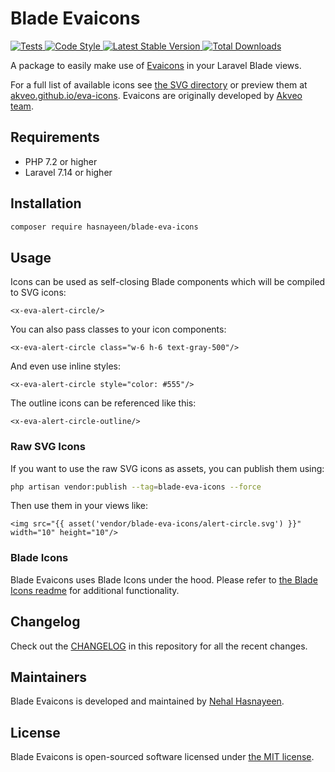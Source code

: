 # Blade Evaicons

<a href="https://github.com/hasnayeen/blade-eva-icons/actions?query=workflow%3ATests">
    <img src="https://github.com/hasnayeen/blade-eva-icons/workflows/Tests/badge.svg" alt="Tests">
</a>
<a href="https://github.com/hasnayeen/blade-eva-icons/actions?query=workflow%3A%22Code+Style%22">
    <img src="https://github.com/hasnayeen/blade-eva-icons/workflows/Code%20Style/badge.svg" alt="Code Style">
</a>
<a href="https://packagist.org/packages/hasnayeen/blade-eva-icons">
    <img src="https://poser.pugx.org/hasnayeen/blade-eva-icons/v/stable.svg" alt="Latest Stable Version">
</a>
<a href="https://packagist.org/packages/hasnayeen/blade-eva-icons">
    <img src="https://poser.pugx.org/hasnayeen/blade-eva-icons/d/total.svg" alt="Total Downloads">
</a>

A package to easily make use of [Evaicons](https://akveo.github.io/eva-icons/#/) in your Laravel Blade views.

For a full list of available icons see [the SVG directory](resources/svg) or preview them at [akveo.github.io/eva-icons](https://akveo.github.io/eva-icons/#/). Evaicons are originally developed by [Akveo team](https://hubs.ly/H0n79yM0).

## Requirements

- PHP 7.2 or higher
- Laravel 7.14 or higher

## Installation

```bash
composer require hasnayeen/blade-eva-icons
```

## Usage

Icons can be used as self-closing Blade components which will be compiled to SVG icons:

```blade
<x-eva-alert-circle/>
```

You can also pass classes to your icon components:

```blade
<x-eva-alert-circle class="w-6 h-6 text-gray-500"/>
```

And even use inline styles:

```blade
<x-eva-alert-circle style="color: #555"/>
```

The outline icons can be referenced like this:

```blade
<x-eva-alert-circle-outline/>
```

### Raw SVG Icons

If you want to use the raw SVG icons as assets, you can publish them using:

```bash
php artisan vendor:publish --tag=blade-eva-icons --force
```

Then use them in your views like:

```blade
<img src="{{ asset('vendor/blade-eva-icons/alert-circle.svg') }}" width="10" height="10"/>
```

### Blade Icons

Blade Evaicons uses Blade Icons under the hood. Please refer to [the Blade Icons readme](https://github.com/blade-ui-kit/blade-icons) for additional functionality.

## Changelog

Check out the [CHANGELOG](CHANGELOG.md) in this repository for all the recent changes.

## Maintainers

Blade Evaicons is developed and maintained by [Nehal Hasnayeen](https://hasnayeen.dev).

## License

Blade Evaicons is open-sourced software licensed under [the MIT license](LICENSE.md).
